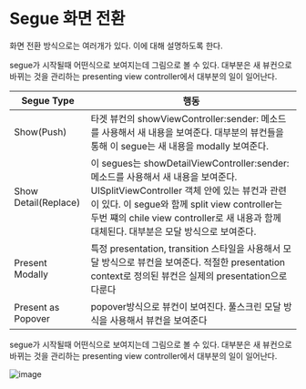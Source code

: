 # Segue 화면 전환

화면 전환 방식으로는 여러개가 있다. 이에 대해 설명하도록 한다.

segue가 시작될때 어떤식으로 보여지는데 그림으로 볼 수 있다. 대부분은 새 뷰컨으로 바뀌는 것을 관리하는 presenting view controller에서 대부분의 일이 일어난다.

| Segue Type | 행동 |
| --- | --- |
| Show(Push) | 타겟 뷰컨의 showViewController:sender: 메소드를 사용해서 새 내용을 보여준다. 대부분의 뷰컨들을 통해 이 segue는 새 내용을 modally 보여준다.  |
| Show Detail(Replace) | 이 segues는 showDetailViewController:sender: 메소드를 사용해서 새 내용을 보여준다. UISplitViewController 객체 안에 있는 뷰컨과 관련이 있다. 이 segue와 함께 split view controller는 두번 쨰의 chile view controller로 새 내용과 함께 대체된다. 대부분은 모달 방식으로 보여준다. |
| Present Modally | 특정 presentation, transition 스타일을 사용해서 모달 방식으로 뷰컨을 보여준다. 적절한 presentation context로 정의된 뷰컨은 실제의 presentation으로 다룬다 |
| Present as Popover | popover방식으로 뷰컨이 보여진다. 풀스크린 모달 방식을 사용해서 뷰컨을 보여준다 |

segue가 시작될때 어떤식으로 보여지는데 그림으로 볼 수 있다. 대부분은 새 뷰컨으로 바뀌는 것을 관리하는 presenting view controller에서 대부분의 일이 일어난다.

![image](https://user-images.githubusercontent.com/52434820/156707532-893197e5-d56d-4d4e-a21d-c7cebea5dad0.png)